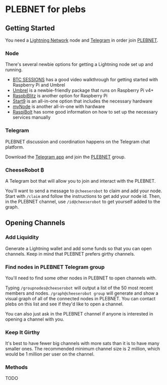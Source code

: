 # PLEBNET for plebs

## Getting Started

You need a [Lightning Network](https://lightning.network/) node and [Telegram](https://telegram.org/) in order join [PLEBNET](http://kycjelly.com).

### Node

There's several newbie options for getting a Lightning node set up and running.

* [BTC SESSIONS](https://youtu.be/fppmhqjqh2E) has a good video walkthrough for getting started with Raspberry Pi and Umbrel
* [Umbrel](https://getumbrel.com/) is a newbie-friendly package that runs on Raspberry Pi v4+
* [RaspbiBlitz](https://github.com/rootzoll/raspiblitz) is another option for Raspberry Pi
* [Start9](https://start9.com/) is an all-in-one option that includes the necessary hardware
* [myNode](https://www.mynodebtc.com/) is another all-in-one with hardware
* [RaspiBolt](https://stadicus.github.io/RaspiBolt/) has some good information on how to set up the necessary services manually

### Telegram

PLEBNET discussion and coordination happens on the Telegram chat platform.

Download the [Telegram app](https://telegram.org/) and join the [PLEBNET](http://kycjelly.com) group.

### CheeseRobot ₿

A Telegram bot that will allow you to join and interact with the PLEBNET. 

You'll want to send a message to `@cheeserobot` to claim and add your node. Start with `/claim` and follow the instructions to get add your node id. Then, in the PLEBNET channel, use `/id@cheeserobot` to get yourself added to the graph.

## Opening Channels

### Add Liquidity

Generate a Lightning wallet and add some funds so that you can open channels. Keep in mind that PLEBNET prefers girthy channels.

### Find nodes in PLEBNET Telegram group

You'll need to find some other nodes in PLEBNET to open channels with.

Typing `/groupnodes@cheeserobot` will output a list of the 50 most recent members and nodes. `/graph@cheeserobot group` will generate and show a visual graph of all of the connected nodes in PLEBNET. You can contact plebs on this list and see if they'd like to open a channel.

You can also just ask in the PLEBNET channel if anyone is interested in opening a channel with you.

### Keep It Girthy

It's best to have fewer big channels with more sats than it is to have many smaller ones. The recommended minimum channel size is 2 million, which would be 1 million per user on the channel.

### Methods

TODO
